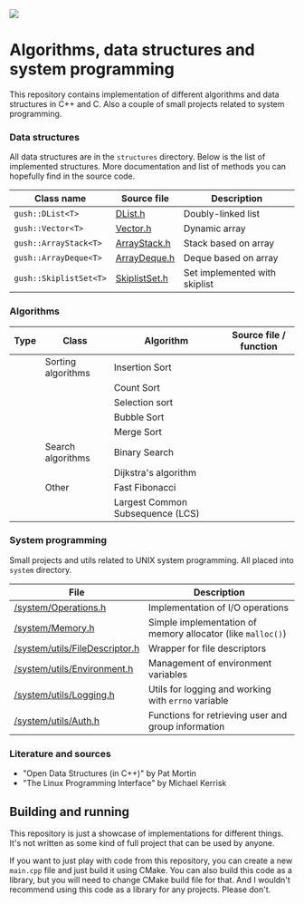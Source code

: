 ![](https://github.com/vadimgush/algorithms/workflows/CMake/badge.svg)

# Algorithms, data structures and system programming

This repository contains implementation of different algorithms and data structures in C++ and C. Also a couple
of small projects related to system programming.

### Data structures

All data structures are in the `structures` directory. Below is the list of implemented structures.
More documentation and list of methods you can hopefully find in the source code. 

| Class name | Source file  | Description |
| --- | --- | --- |
| `gush::DList<T>` | [DList.h](structures/DList.h) | Doubly-linked list |
| `gush::Vector<T>` | [Vector.h](structures/Vector.h) | Dynamic array |
| `gush::ArrayStack<T>` | [ArrayStack.h](structures/ArrayStack.h) | Stack based on array |
| `gush::ArrayDeque<T>` | [ArrayDeque.h](structures/ArrayDeque.h) | Deque based on array |
| `gush::SkiplistSet<T>` | [SkiplistSet.h](structures/SkiplistSet.h) | Set implemented with skiplist |

### Algorithms

| Type | Class| Algorithm | Source file / function |
| --- | --- | --- | --- |
| | Sorting algorithms | Insertion Sort | 
| | | Count Sort |
| | | Selection sort |  
| | | Bubble Sort |
| | | Merge Sort |
| | Search algorithms | Binary Search |
| | | Dijkstra's algorithm |
| | Other | Fast Fibonacci
| | | Largest Common Subsequence (LCS) |


### System programming

Small projects and utils related to UNIX system programming. All placed into `system` directory. 

| File | Description |
| ---  | ----------- |
| [/system/Operations.h](system/Operations.h) | Implementation of I/O operations |
| [/system/Memory.h](system/Memory.h) | Simple implementation of memory allocator (like `malloc()`) |
| [/system/utils/FileDescriptor.h](system/utils/FileDescriptor.h) | Wrapper for file descriptors |
| [/system/utils/Environment.h](system/utils/Environment.h) | Management of environment variables |
| [/system/utils/Logging.h](system/utils/Logging.h) | Utils for logging and working with `errno` variable |
| [/system/utils/Auth.h](system/Auth.h) | Functions for retrieving user and group information |

### Literature and sources

 * "Open Data Structures (in C++)" by Pat Mortin
 * "The Linux Programming Interface" by Michael Kerrisk

## Building and running

This repository is just a showcase of implementations for different things. It's not written as some kind of
full project that can be used by anyone.

If you want to just play with code from this repository, you can create a new `main.cpp` file and just 
build it using CMake. You can also build this code as a library, but you will need to change CMake build file for that.
And I wouldn't recommend using this code as a library for any projects. Please don't.

